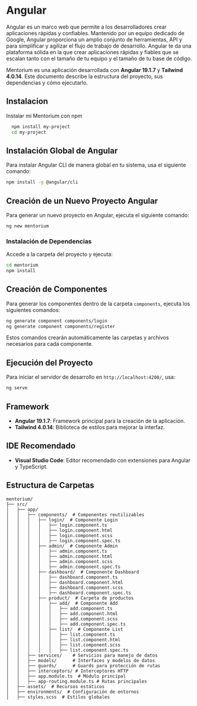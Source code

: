 
# Angular

Angular es un marco web que permite a los desarrolladores crear aplicaciones rápidas y confiables.
Mantenido por un equipo dedicado de Google, Angular proporciona un amplio conjunto de herramientas, API y para simplificar y agilizar el flujo de trabajo de desarrollo. Angular te da una plataforma sólida en la que crear aplicaciones rápidas y fiables que se escalan tanto con el tamaño de tu equipo y el tamaño de tu base de código.


Mentorium es una aplicación desarrollada con **Angular 19.1.7** y **Tailwind 4.0.14**. Este documento describe la estructura del proyecto, sus dependencias y cómo ejecutarlo.


## Instalacion

Instalar mi Mentorium con npm

```bash
  npm install my-project
  cd my-project
```
## Instalación Global de Angular
Para instalar Angular CLI de manera global en tu sistema, usa el siguiente comando:
```bash
npm install -g @angular/cli
```

## Creación de un Nuevo Proyecto Angular
Para generar un nuevo proyecto en Angular, ejecuta el siguiente comando:
```bash
ng new mentorium
```

### Instalación de Dependencias
Accede a la carpeta del proyecto y ejecuta:
```bash
cd mentorium
npm install
```

## Creación de Componentes
Para generar los componentes dentro de la carpeta `components`, ejecuta los siguientes comandos:
```bash
ng generate component components/login
ng generate component components/register
```
Estos comandos crearán automáticamente las carpetas y archivos necesarios para cada componente.

## Ejecución del Proyecto
Para iniciar el servidor de desarrollo en `http://localhost:4200/`, usa:
```bash
ng serve
```

## Framework
- **Angular 19.1.7**: Framework principal para la creación de la aplicación.
- **Tailwind 4.0.14**: Biblioteca de estilos para mejorar la interfaz.

## IDE Recomendado
- **Visual Studio Code**: Editor recomendado con extensiones para Angular y TypeScript.


## Estructura de Carpetas
```plaintext
mentorium/
├── src/
│   ├── app/
│   │   ├── components/  # Componentes reutilizables
│   │   │   ├── login/  # Componente Login
│   │   │   │   ├── login.component.ts
│   │   │   │   ├── login.component.html
│   │   │   │   ├── login.component.scss
│   │   │   │   ├── login.component.spec.ts
│   │   │   ├── admin/  # Componente Admin
│   │   │   │   ├── admin.component.ts
│   │   │   │   ├── admin.component.html
│   │   │   │   ├── admin.component.scss
│   │   │   │   ├── admin.component.spec.ts
│   │   │   ├── dashboard/  # Componente Dashboard
│   │   │   │   ├── dashboard.component.ts
│   │   │   │   ├── dashboard.component.html
│   │   │   │   ├── dashboard.component.scss
│   │   │   │   ├── dashboard.component.spec.ts
│   │   │   ├── product/  # Carpeta de productos
│   │   │   │   ├── add/  # Componente Add
│   │   │   │   │   ├── add.component.ts
│   │   │   │   │   ├── add.component.html
│   │   │   │   │   ├── add.component.scss
│   │   │   │   │   ├── add.component.spec.ts
│   │   │   │   ├── list/  # Componente List
│   │   │   │   │   ├── list.component.ts
│   │   │   │   │   ├── list.component.html
│   │   │   │   │   ├── list.component.scss
│   │   │   │   │   ├── list.component.spec.ts
│   │   ├── services/    # Servicios para manejo de datos
│   │   ├── models/      # Interfaces y modelos de datos
│   │   ├── guards/      # Guards para protección de rutas
│   │   ├── interceptors/ # Interceptores HTTP
│   │   ├── app.module.ts  # Módulo principal
│   │   ├── app-routing.module.ts # Rutas principales
│   ├── assets/  # Recursos estáticos
│   ├── environments/  # Configuración de entornos
│   ├── styles.scss  # Estilos globales

```
